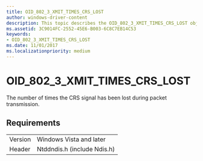 ```yaml
---
title: OID_802_3_XMIT_TIMES_CRS_LOST
author: windows-driver-content
description: This topic describes the OID_802_3_XMIT_TIMES_CRS_LOST object identifier (OID).
ms.assetid: 3C9014FC-2552-45E6-B003-6C8C7EB14C53
keywords:
- OID_802_3_XMIT_TIMES_CRS_LOST
ms.date: 11/01/2017
ms.localizationpriority: medium
---
```


# OID_802_3_XMIT_TIMES_CRS_LOST

The number of times the CRS signal has been lost during packet transmission.

## Requirements

| | |
| --- | --- |
| Version | Windows Vista and later |
| Header | Ntddndis.h (include Ndis.h) |

